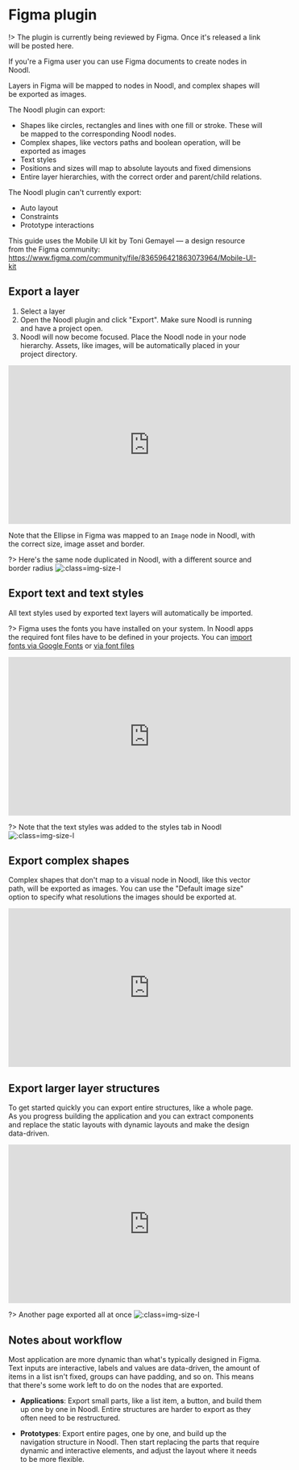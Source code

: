 # Figma plugin

!> The plugin is currently being reviewed by Figma. Once it's released a link will be posted here.

If you're a Figma user you can use Figma documents to create nodes in Noodl. 

Layers in Figma will be mapped to nodes in Noodl, and complex shapes will be exported as images.

The Noodl plugin can export:
- Shapes like circles, rectangles and lines with one fill or stroke. These will be mapped to the corresponding Noodl nodes.
- Complex shapes, like vectors paths and boolean operation, will be exported as images
- Text styles
- Positions and sizes will map to absolute layouts and fixed dimensions
- Entire layer hierarchies, with the correct order and parent/child relations.

The Noodl plugin can't currently export:
- Auto layout
- Constraints
- Prototype interactions

This guide uses the Mobile UI kit by Toni Gemayel — a design resource from the Figma community:
https://www.figma.com/community/file/836596421863073964/Mobile-UI-kit

## Export a layer

1. Select a layer
2. Open the Noodl plugin and click "Export". Make sure Noodl is running and have a project open.
3. Noodl will now become focused. Place the Noodl node in your node hierarchy. Assets, like images, will be automatically placed in your project directory.

<iframe width="560" height="315" src="https://www.youtube-nocookie.com/embed/GsczhwfoyEE" title="YouTube video player" frameborder="0" allow="accelerometer; autoplay; clipboard-write; encrypted-media; gyroscope; picture-in-picture" allowfullscreen></iframe>

Note that the Ellipse in Figma was mapped to an `Image` node in Noodl, with the correct size, image asset and border.

?> Here's the same node duplicated in Noodl, with a different source and border radius ![](figma/image2.png ':class=img-size-l')

## Export text and text styles

All text styles used by exported text layers will automatically be imported. 

?> Figma uses the fonts you have installed on your system. In Noodl apps the required font files have to be defined in your projects. You can [import fonts via Google Fonts](/snippets/ui/importing-css-fonts) or [via font files](/snippets/ui/importing-font-files)

<iframe width="560" height="315" src="https://www.youtube-nocookie.com/embed/sZm0eBZvLaM" title="YouTube video player" frameborder="0" allow="accelerometer; autoplay; clipboard-write; encrypted-media; gyroscope; picture-in-picture" allowfullscreen></iframe>

?> Note that the text styles was added to the styles tab in Noodl ![](figma/text-styles.png ':class=img-size-l')

## Export complex shapes

Complex shapes that don't map to a visual node in Noodl, like this vector path, will be exported as images. You can use the "Default image size" option to specify what resolutions the images should be exported at.

<iframe width="560" height="315" src="https://www.youtube-nocookie.com/embed/mqML1OL0SUk" title="YouTube video player" frameborder="0" allow="accelerometer; autoplay; clipboard-write; encrypted-media; gyroscope; picture-in-picture" allowfullscreen></iframe>

## Export larger layer structures

To get started quickly you can export entire structures, like a whole page. As you progress building the application and you can extract components and replace the static layouts with dynamic layouts and make the design data-driven.

<iframe width="560" height="315" src="https://www.youtube-nocookie.com/embed/5miB0PD4z9k" title="YouTube video player" frameborder="0" allow="accelerometer; autoplay; clipboard-write; encrypted-media; gyroscope; picture-in-picture" allowfullscreen></iframe>

?> Another page exported all at once ![](figma/whole-page.png ':class=img-size-l')

## Notes about workflow
Most application are more dynamic than what's typically designed in Figma. Text inputs are interactive, labels and values are data-driven, the amount of items in a list isn't fixed, groups can have padding, and so on. This means that there's some work left to do on the nodes that are exported.

- **Applications**: Export small parts, like a list item, a button, and build them up one by one in Noodl. Entire structures are harder to export as they often need to be restructured.

- **Prototypes**: Export entire pages, one by one, and build up the navigation structure in Noodl. Then start replacing the parts that require dynamic and interactive elements, and adjust the layout where it needs to be more flexible.